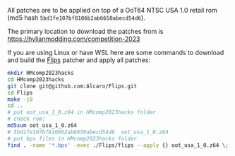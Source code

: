 All patches are to be applied on top of a OoT64 NTSC USA 1.0 retail rom (md5 hash `5bd1fe107bf8106b2ab6650abecd54d6`).

The primary location to download the patches from is https://hylianmodding.com/competition-2023

If you are using Linux or have WSL here are some commands to download and build the [Flips](https://github.com/Alcaro/Flips) patcher and apply all patches:

```sh
mkdir HMcomp2023hacks
cd HMcomp2023hacks
git clone git@github.com:Alcaro/Flips.git
cd Flips
make -j8
cd ..
# put oot_usa_1_0.z64 in HMcomp2023hacks folder
# check rom:
md5sum oot_usa_1_0.z64
# 5bd1fe107bf8106b2ab6650abecd54d6  oot_usa_1_0.z64
# put bps files in HMcomp2023hacks folder
find . -name '*.bps' -exec ./Flips/flips --apply {} oot_usa_1_0.z64 \;
```

